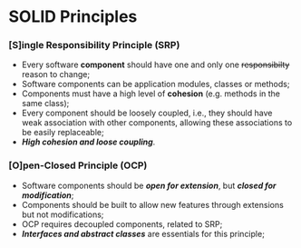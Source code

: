 # SOLID Principles

### [S]ingle Responsibility Principle (SRP)
 - Every software **component** should have one and only one ~~responsibilty~~ reason to change;
 - Software components can be application modules, classes or methods;
 - Components must have a high level of **cohesion** (e.g. methods in the same class);
 - Every component should be loosely coupled, i.e., they should have weak association with other components, allowing these associations to be easily replaceable;
 - ___High cohesion and loose coupling___.

### [O]pen-Closed Principle (OCP)
 - Software components should be ***open for extension***, but ***closed for modification***;
 - Components should be built to allow new features through extensions but not modifications;
 - OCP requires decoupled components, related to SRP;
 - ***Interfaces and abstract classes*** are essentials for this principle;
